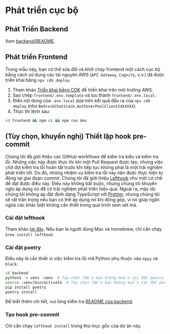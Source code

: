 # Phát triển cục bộ

## Phát Triển Backend

Xem [backend/README](../backend/README_vi-VN.md).

## Phát triển Frontend

Trong mẫu này, bạn có thể sửa đổi và khởi chạy frontend một cách cục bộ bằng cách sử dụng các tài nguyên AWS (`API Gateway`, `Cognito`, v.v.) đã được triển khai bằng `npx cdk deploy`.

1. Tham khảo [Triển khai bằng CDK](../README.md#deploy-using-cdk) để triển khai trên môi trường AWS.
2. Sao chép `frontend/.env.template` và lưu thành `frontend/.env.local`.
3. Điền nội dung của `.env.local` dựa trên kết quả đầu ra của `npx cdk deploy` (như `BedrockChatStack.AuthUserPoolClientIdXXXXX`).
4. Thực thi lệnh sau:

```zsh
cd frontend && npm ci && npm run dev
```

## (Tùy chọn, khuyến nghị) Thiết lập hook pre-commit

Chúng tôi đã giới thiệu các GitHub workflows để kiểm tra kiểu và kiểm tra lỗi. Những việc này được thực thi khi một Pull Request được tạo, nhưng việc chờ đợi kiểm tra lỗi hoàn tất trước khi tiếp tục không phải là một trải nghiệm phát triển tốt. Do đó, những nhiệm vụ kiểm tra lỗi này nên được thực hiện tự động tại giai đoạn commit. Chúng tôi đã giới thiệu [Lefthook](https://github.com/evilmartians/lefthook?tab=readme-ov-file#install) như một cơ chế để đạt được điều này. Điều này không bắt buộc, nhưng chúng tôi khuyến nghị áp dụng nó để có trải nghiệm phát triển hiệu quả. Ngoài ra, mặc dù chúng tôi không áp đặt định dạng TypeScript với [Prettier](https://prettier.io/), nhưng chúng tôi sẽ rất trân trọng nếu bạn có thể áp dụng nó khi đóng góp, vì nó giúp ngăn ngừa các khác biệt không cần thiết trong quá trình xem xét mã.

### Cài đặt lefthook

Tham khảo [tại đây](https://github.com/evilmartians/lefthook#install). Nếu bạn là người dùng Mac và homebrew, chỉ cần chạy `brew install lefthook`.

### Cài đặt poetry

Điều này là cần thiết vì việc kiểm tra lỗi mã Python phụ thuộc vào `mypy` và `black`.

```sh
cd backend
python3 -m venv .venv  # Tùy chọn (Nếu bạn không muốn cài đặt poetry trên môi trường của mình)
source .venv/bin/activate  # Tùy chọn (Nếu bạn không muốn cài đặt poetry trên môi trường của mình)
pip install poetry
poetry install
```

Để biết thêm chi tiết, vui lòng kiểm tra [README của backend](../backend/README_vi-VN.md).

### Tạo hook pre-commit

Chỉ cần chạy `lefthook install` trong thư mục gốc của dự án này.